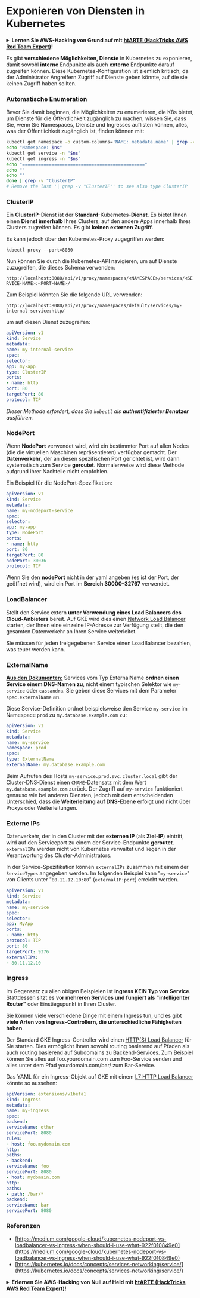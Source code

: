 # Exponieren von Diensten in Kubernetes

<details>

<summary><strong>Lernen Sie AWS-Hacking von Grund auf mit</strong> <a href="https://training.hacktricks.xyz/courses/arte"><strong>htARTE (HackTricks AWS Red Team Expert)</strong></a><strong>!</strong></summary>

Andere Möglichkeiten, HackTricks zu unterstützen:

* Wenn Sie Ihr **Unternehmen in HackTricks beworben sehen möchten** oder **HackTricks im PDF-Format herunterladen möchten**, überprüfen Sie die [**ABONNEMENTPLÄNE**](https://github.com/sponsors/carlospolop)!
* Holen Sie sich das [**offizielle PEASS & HackTricks-Merchandise**](https://peass.creator-spring.com)
* Entdecken Sie [**The PEASS Family**](https://opensea.io/collection/the-peass-family), unsere Sammlung exklusiver [**NFTs**](https://opensea.io/collection/the-peass-family)
* **Treten Sie der** 💬 [**Discord-Gruppe**](https://discord.gg/hRep4RUj7f) oder der [**Telegram-Gruppe**](https://t.me/peass) bei oder **folgen** Sie mir auf **Twitter** 🐦 [**@carlospolopm**](https://twitter.com/carlospolopm)**.**
* **Teilen Sie Ihre Hacking-Tricks, indem Sie PRs an die** [**HackTricks**](https://github.com/carlospolop/hacktricks) und [**HackTricks Cloud**](https://github.com/carlospolop/hacktricks-cloud) GitHub-Repositories einreichen.

</details>

Es gibt **verschiedene Möglichkeiten, Dienste** in Kubernetes zu exponieren, damit sowohl **interne** Endpunkte als auch **externe** Endpunkte darauf zugreifen können. Diese Kubernetes-Konfiguration ist ziemlich kritisch, da der Administrator Angreifern Zugriff auf Dienste geben könnte, auf die sie keinen Zugriff haben sollten.

### Automatische Enumeration

Bevor Sie damit beginnen, die Möglichkeiten zu enumerieren, die K8s bietet, um Dienste für die Öffentlichkeit zugänglich zu machen, wissen Sie, dass Sie, wenn Sie Namespaces, Dienste und Ingresses auflisten können, alles, was der Öffentlichkeit zugänglich ist, finden können mit:
```bash
kubectl get namespace -o custom-columns='NAME:.metadata.name' | grep -v NAME | while IFS='' read -r ns; do
echo "Namespace: $ns"
kubectl get service -n "$ns"
kubectl get ingress -n "$ns"
echo "=============================================="
echo ""
echo ""
done | grep -v "ClusterIP"
# Remove the last '| grep -v "ClusterIP"' to see also type ClusterIP
```
### ClusterIP

Ein **ClusterIP**-Dienst ist der **Standard**-Kubernetes-**Dienst**. Es bietet Ihnen einen **Dienst innerhalb** Ihres Clusters, auf den andere Apps innerhalb Ihres Clusters zugreifen können. Es gibt **keinen externen Zugriff**.

Es kann jedoch über den Kubernetes-Proxy zugegriffen werden:
```
kubectl proxy --port=8080
```
Nun können Sie durch die Kubernetes-API navigieren, um auf Dienste zuzugreifen, die dieses Schema verwenden:

`http://localhost:8080/api/v1/proxy/namespaces/<NAMESPACE>/services/<SERVICE-NAME>:<PORT-NAME>/`

Zum Beispiel könnten Sie die folgende URL verwenden:

`http://localhost:8080/api/v1/proxy/namespaces/default/services/my-internal-service:http/`

um auf diesen Dienst zuzugreifen:
```yaml
apiVersion: v1
kind: Service
metadata:
name: my-internal-service
spec:
selector:
app: my-app
type: ClusterIP
ports:
- name: http
port: 80
targetPort: 80
protocol: TCP
```
_Dieser Methode erfordert, dass Sie `kubectl` als **authentifizierter Benutzer** ausführen._

### NodePort

Wenn **NodePort** verwendet wird, wird ein bestimmter Port auf allen Nodes (die die virtuellen Maschinen repräsentieren) verfügbar gemacht. Der **Datenverkehr**, der an diesen spezifischen Port gerichtet ist, wird dann systematisch zum Service **geroutet**. Normalerweise wird diese Methode aufgrund ihrer Nachteile nicht empfohlen.

Ein Beispiel für die NodePort-Spezifikation:
```yaml
apiVersion: v1
kind: Service
metadata:
name: my-nodeport-service
spec:
selector:
app: my-app
type: NodePort
ports:
- name: http
port: 80
targetPort: 80
nodePort: 30036
protocol: TCP
```
Wenn Sie den **nodePort** nicht in der yaml angeben (es ist der Port, der geöffnet wird), wird ein Port im **Bereich 30000–32767** verwendet.

### LoadBalancer <a href="#0d96" id="0d96"></a>

Stellt den Service extern **unter Verwendung eines Load Balancers des Cloud-Anbieters** bereit. Auf GKE wird dies einen [Network Load Balancer](https://cloud.google.com/compute/docs/load-balancing/network/) starten, der Ihnen eine einzelne IP-Adresse zur Verfügung stellt, die den gesamten Datenverkehr an Ihren Service weiterleitet.

Sie müssen für jeden freigegebenen Service einen LoadBalancer bezahlen, was teuer werden kann.

### ExternalName

**[Aus den Dokumenten:](https://kubernetes.io/docs/concepts/services-networking/service/#externalname)**
Services vom Typ ExternalName **ordnen einen Service einem DNS-Namen zu**, nicht einem typischen Selektor wie `my-service` oder `cassandra`. Sie geben diese Services mit dem Parameter `spec.externalName` an.

Diese Service-Definition ordnet beispielsweise den Service `my-service` im Namespace `prod` zu `my.database.example.com` zu:
```yaml
apiVersion: v1
kind: Service
metadata:
name: my-service
namespace: prod
spec:
type: ExternalName
externalName: my.database.example.com
```
Beim Aufrufen des Hosts `my-service.prod.svc.cluster.local` gibt der Cluster-DNS-Dienst einen `CNAME`-Datensatz mit dem Wert `my.database.example.com` zurück. Der Zugriff auf `my-service` funktioniert genauso wie bei anderen Diensten, jedoch mit dem entscheidenden Unterschied, dass die **Weiterleitung auf DNS-Ebene** erfolgt und nicht über Proxys oder Weiterleitungen.

### Externe IPs <a href="#external-ips" id="external-ips"></a>

Datenverkehr, der in den Cluster mit der **externen IP** (als **Ziel-IP**) eintritt, wird auf den Serviceport zu einem der Service-Endpunkte **geroutet**. `externalIPs` werden nicht von Kubernetes verwaltet und liegen in der Verantwortung des Cluster-Administrators.

In der Service-Spezifikation können `externalIPs` zusammen mit einem der `ServiceTypes` angegeben werden. Im folgenden Beispiel kann "`my-service`" von Clients unter "`80.11.12.10:80`" (`externalIP:port`) erreicht werden.
```yaml
apiVersion: v1
kind: Service
metadata:
name: my-service
spec:
selector:
app: MyApp
ports:
- name: http
protocol: TCP
port: 80
targetPort: 9376
externalIPs:
- 80.11.12.10
```
### Ingress

Im Gegensatz zu allen obigen Beispielen ist **Ingress KEIN Typ von Service**. Stattdessen sitzt es **vor mehreren Services und fungiert als "intelligenter Router"** oder Einstiegspunkt in Ihren Cluster.

Sie können viele verschiedene Dinge mit einem Ingress tun, und es gibt **viele Arten von Ingress-Controllern, die unterschiedliche Fähigkeiten haben**.

Der Standard GKE Ingress-Controller wird einen [HTTP(S) Load Balancer](https://cloud.google.com/compute/docs/load-balancing/http/) für Sie starten. Dies ermöglicht Ihnen sowohl routing basierend auf Pfaden als auch routing basierend auf Subdomains zu Backend-Services. Zum Beispiel können Sie alles auf foo.yourdomain.com zum Foo-Service senden und alles unter dem Pfad yourdomain.com/bar/ zum Bar-Service.

Das YAML für ein Ingress-Objekt auf GKE mit einem [L7 HTTP Load Balancer](https://cloud.google.com/compute/docs/load-balancing/http/) könnte so aussehen:
```yaml
apiVersion: extensions/v1beta1
kind: Ingress
metadata:
name: my-ingress
spec:
backend:
serviceName: other
servicePort: 8080
rules:
- host: foo.mydomain.com
http:
paths:
- backend:
serviceName: foo
servicePort: 8080
- host: mydomain.com
http:
paths:
- path: /bar/*
backend:
serviceName: bar
servicePort: 8080
```
### Referenzen

* [https://medium.com/google-cloud/kubernetes-nodeport-vs-loadbalancer-vs-ingress-when-should-i-use-what-922f010849e0](https://medium.com/google-cloud/kubernetes-nodeport-vs-loadbalancer-vs-ingress-when-should-i-use-what-922f010849e0)
* [https://kubernetes.io/docs/concepts/services-networking/service/](https://kubernetes.io/docs/concepts/services-networking/service/)

<details>

<summary><strong>Erlernen Sie AWS-Hacking von Null auf Held mit</strong> <a href="https://training.hacktricks.xyz/courses/arte"><strong>htARTE (HackTricks AWS Red Team Expert)</strong></a><strong>!</strong></summary>

Andere Möglichkeiten, HackTricks zu unterstützen:

* Wenn Sie Ihr **Unternehmen in HackTricks beworben sehen möchten** oder **HackTricks im PDF-Format herunterladen möchten**, überprüfen Sie die [**ABONNEMENTPLÄNE**](https://github.com/sponsors/carlospolop)!
* Holen Sie sich das [**offizielle PEASS & HackTricks-Merch**](https://peass.creator-spring.com)
* Entdecken Sie [**The PEASS Family**](https://opensea.io/collection/the-peass-family), unsere Sammlung exklusiver [**NFTs**](https://opensea.io/collection/the-peass-family)
* **Treten Sie der** 💬 [**Discord-Gruppe**](https://discord.gg/hRep4RUj7f) oder der [**Telegram-Gruppe**](https://t.me/peass) bei oder **folgen** Sie mir auf **Twitter** 🐦 [**@carlospolopm**](https://twitter.com/carlospolopm)**.**
* **Teilen Sie Ihre Hacking-Tricks, indem Sie PRs an die** [**HackTricks**](https://github.com/carlospolop/hacktricks) und [**HackTricks Cloud**](https://github.com/carlospolop/hacktricks-cloud) GitHub-Repositories einreichen.

</details>

